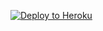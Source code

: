 
<p><a href="https://dashboard.heroku.com/new?template=https://github.com/cgsucsdw23/xvyjfur.git"> <img src="https://www.herokucdn.com/deploy/button.svg" alt="Deploy to Heroku" /></a></p>
